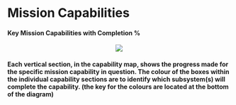 # Mission Capabilities

#### Key Mission Capabilities with Completion %

<p align="center">
<img src="https://github.com/lboroEESE-16ELD002/I-ProjectDocs/blob/master/Capabilities%20Mapping/missioncap.png">


#### Each vertical section, in the capability map, shows the progress made for the specific mission capability in question. The colour of the boxes within the individual capability sections are to identify which subsystem(s) will complete the capability. (the key for the colours are located at the bottom of the diagram)
